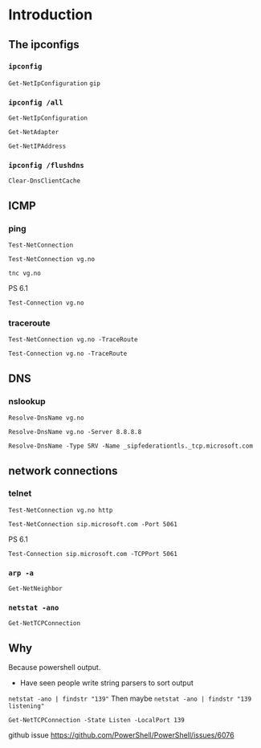 # Introduction

## The ipconfigs

### `ipconfig`

`Get-NetIpConfiguration`
`gip`

### `ipconfig /all`

`Get-NetIpConfiguration`

`Get-NetAdapter`

`Get-NetIPAddress`

### `ipconfig /flushdns`

`Clear-DnsClientCache`

## ICMP

### ping

`Test-NetConnection`

`Test-NetConnection vg.no`

`tnc vg.no`

PS 6.1

`Test-Connection vg.no`

### traceroute

`Test-NetConnection vg.no -TraceRoute`

`Test-Connection vg.no -TraceRoute`

## DNS

### nslookup

`Resolve-DnsName vg.no`

`Resolve-DnsName vg.no -Server 8.8.8.8`

`Resolve-DnsName -Type SRV -Name _sipfederationtls._tcp.microsoft.com`

## network connections

### telnet

`Test-NetConnection vg.no http`

`Test-NetConnection sip.microsoft.com -Port 5061`

PS 6.1

`Test-Connection sip.microsoft.com -TCPPort 5061`

### `arp -a`

`Get-NetNeighbor`

### `netstat -ano`

`Get-NetTCPConnection`

## Why

Because powershell output.
* Have seen people write string parsers to sort output

`netstat -ano | findstr "139"`
Then maybe
`netstat -ano | findstr "139 listening"`

`Get-NetTCPConnection -State Listen -LocalPort 139`

github issue
https://github.com/PowerShell/PowerShell/issues/6076

